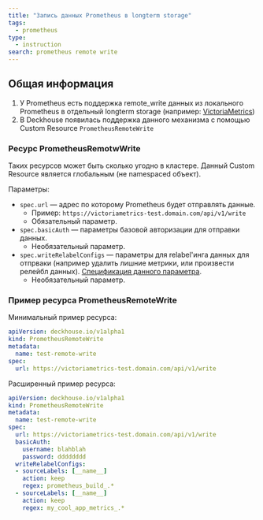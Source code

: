```yaml
---
title: "Запись данных Prometheus в longterm storage"
tags:
  - prometheus
type:
  - instruction
search: prometheus remote write
---
```



Общая информация
----------------

1. У Prometheus есть поддержка remote_write данных из локального Prometheus в отдельный longterm storage (например: [VictoriaMetrics](https://github.com/VictoriaMetrics/VictoriaMetrics))
2. В Deckhouse появилась поддержка данного механизма с помощью Custom Resource `PrometheusRemoteWrite`

### Ресурс PrometheusRemotwWrite

Таких ресурсов может быть сколько угодно в кластере. Данный Custom Resource является глобальным (не namespaced объект).

Параметры:
* `spec.url` — адрес по которому Prometheus будет отправлять данные.
  * Пример: `https://victoriametrics-test.domain.com/api/v1/write`
  * Обязательный параметр.
* `spec.basicAuth` — параметры базовой авторизации для отправки данных.
  * Необязательный параметр.
* `spec.writeRelabelConfigs` — параметры для relabel'инга данных для отпрваки (например удалить лишние метрики, или произвести релейбл данных). [Спецификация данного параметра](https://github.com/coreos/prometheus-operator/blob/master/Documentation/api.md#relabelconfig).
  * Необязательный параметр.

### Пример ресурса PrometheusRemoteWrite

Минимальный пример ресурса:
```yaml
apiVersion: deckhouse.io/v1alpha1
kind: PrometheusRemoteWrite
metadata:
  name: test-remote-write
spec:
  url: https://victoriametrics-test.domain.com/api/v1/write
```

Расширенный пример ресурса:
```yaml
apiVersion: deckhouse.io/v1alpha1
kind: PrometheusRemoteWrite
metadata:
  name: test-remote-write
spec:
  url: https://victoriametrics-test.domain.com/api/v1/write
  basicAuth:
    username: blahblah
    password: dddddddd
  writeRelabelConfigs:
  - sourceLabels: [__name__]
    action: keep
    regex: prometheus_build_.*
  - sourceLabels: [__name__]
    action: keep
    regex: my_cool_app_metrics_.*
```
